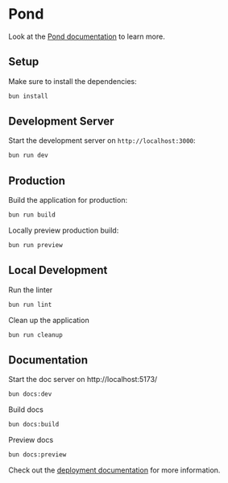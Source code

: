 # Pond

Look at the [Pond documentation](https://basecom.github.io/Pond) to learn more.

## Setup

Make sure to install the dependencies:

```bash
bun install
```

## Development Server

Start the development server on `http://localhost:3000`:

```bash
bun run dev
```

## Production

Build the application for production:

```bash
bun run build
```

Locally preview production build:

```bash
bun run preview
```

## Local Development
Run the linter
```bash
bun run lint
```

Clean up the application
```bash
bun run cleanup
```

## Documentation
Start the doc server on  http://localhost:5173/
```bash
bun docs:dev
```

Build docs
```bash
bun docs:build
```

Preview docs
```bash
bun docs:preview
```

Check out the [deployment documentation](https://nuxt.com/docs/getting-started/deployment) for more information.
